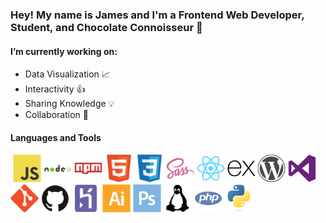 ### Hey! My name is James and I'm a Frontend Web Developer, Student, and Chocolate Connoisseur 🍫

#### I’m currently working on:
* Data Visualization :chart_with_upwards_trend:
* Interactivity 👍
* Sharing Knowledge 💡
* Collaboration 🔄

#### Languages and Tools
![]()
<img src="/assets/javascript/javascript-original.svg" alt="JavaScript" width="45">
<img src="/assets/nodejs/nodejs-original-wordmark.svg" alt="NodeJS" width="45">
<img src="assets/npm/npm-original-wordmark.svg" alt="NodeJS" width="45">
<img src="assets/html5/html5-original.svg" alt="HTML5" width="45">
<img src="assets/css3/css3-original.svg" alt="CSS3" width="45">
<img src="assets/sass/sass-original.svg" alt="SASS" width="45">
<img src="assets/react/react-original.svg" alt="ReactJS" width="45">
<img src="assets/express/express-original.svg" alt="ExpressJS" width="45">
<img src="assets/wordpress/wordpress-plain.svg" alt="WordPress" width="45">
<img src="assets/visualstudio/visualstudio-plain.svg" alt="VSCode" width="45">
<img src="assets/git/git-original.svg" alt="Git" width="45">
<img src="assets/github/github-original.svg" alt="GitHub" width="45">
<img src="assets/heroku/heroku-plain.svg" alt="Heroku" width="45">
<img src="assets/illustrator/illustrator-plain.svg" alt="Adobe Illustrator" width="45">
<img src="assets/photoshop/photoshop-plain.svg" alt="Adobe Photoshop" width="45">
<img src="assets/linux/linux-plain.svg" alt="Linux" width="45">
<img src="assets/php/php-plain.svg" alt="PHP" width="45">
<img src="assets/python/python-original.svg" alt="Python" width="45">
<!-- <img src="PATH" alt="ALT" width="50"> -->

<!--
**jimmymk23/jimmymk23** is a ✨ _special_ ✨ repository because its `README.md` (this file) appears on your GitHub profile.

Here are some ideas to get you started:

- 🔭 I’m currently working on ...
- 🌱 I’m currently learning ...
- 👯 I’m looking to collaborate on ...
- 🤔 I’m looking for help with ...
- 💬 Ask me about ...
- 📫 How to reach me: ...
- 😄 Pronouns: ...
- ⚡ Fun fact: ...
-->
